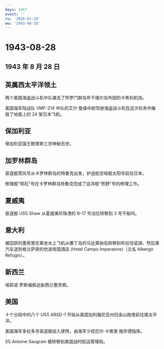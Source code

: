 ```yaml
---
days: 1457
event: ''
ru: '2026-02-20'
ww: '1943-08-28'
---
```


# 1943-08-28

## 1943 年 8 月 28 日

## 英属西太平洋领土

两个美国海盗战斗机中队袭击了所罗门群岛布干维尔岛布因的卡希利机场。

美国海军陆战队 VMF-214
中队的艾尔·詹森中尉驾驶海盗战斗机在这次任务中摧毁了地面上的 24
架日本飞机。

## 保加利亚

保加利亚国王鲍里斯三世神秘去世。

## 加罗林群岛

驱逐舰雪风号从卡罗林群岛的特鲁克出发，护送航空母舰太阳号前往日本。

修理舰"明石"号在卡罗林群岛特鲁克完成了巡洋舰"熊野"号的修理工作。

## 夏威夷

驱逐舰 USS Shaw 从夏威夷珍珠港的 B-17 号泊位转移到 3 号干船坞。

## 意大利

被囚禁的墨索里尼乘坐水上飞机从撒丁岛的马达莱纳岛转移到布拉恰诺湖，然后乘汽车送到格兰萨索的坎波帝国酒店
(Hotel Campo Imperatore)（又名 Albergo Refugio）。

## 新西兰

埃莉诺·罗斯福抵达新西兰惠灵顿。

## 美国

十个分段中的八个 USS ABSD-1
开始从美国加利福尼亚州旧金山拖曳前往南太平洋。

美国海军多拉多号驱逐舰投入使用，由海军少校厄尔·卡弗里·施奈德指挥。

SS Antoine Saugrain 被转移到美国战时航运管理局。